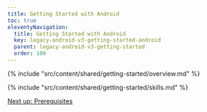 ```yaml
---
title: Getting Started with Android
toc: true
eleventyNavigation:
  title: Getting Started with Android
  key: legacy-android-v3-getting-started-android
  parent: legacy-android-v3-getting-started
  order: 100
---
```


<!-- Overview -->
{% include "src/content/shared/getting-started/overview.md" %}

<!-- Skills -->
{% include "src/content/shared/getting-started/skills.md" %}

<p class="next-article"><a class="mi-button mi-button--outline" href="{{ site.url }}/content/getting-started/android/prerequisites/">Next up: Prerequisites</a></p>
